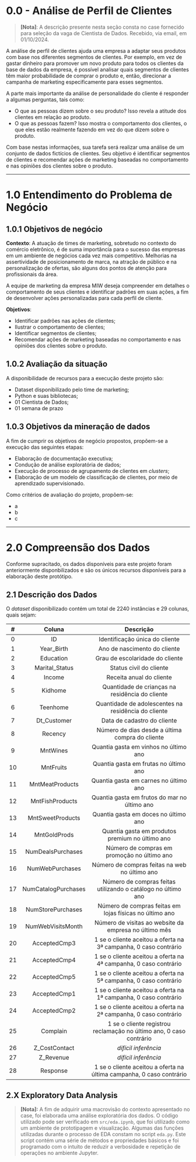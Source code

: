 # 0.0 - Análise de Perfil de Clientes
>**[Nota]**:
 A descrição presente nesta seção consta no case fornecido para seleção da vaga de Cientista de Dados. Recebido, via email, em 01/10/2024.

A análise de perfil de clientes ajuda uma empresa a adaptar seus produtos com base nos diferentes segmentos de clientes. Por exemplo, em vez de gastar dinheiro para promover um novo produto para todos os clientes da base de dados da empresa, é possível analisar quais segmentos de clientes têm maior probabilidade de comprar o produto e, então, direcionar a campanha de marketing especificamente para esses segmentos.

A parte mais importante da análise de personalidade do cliente é responder a algumas perguntas, tais como:

- O que as pessoas dizem sobre o seu produto? Isso revela a atitude dos clientes em relação ao produto.
- O que as pessoas fazem? Isso mostra o comportamento dos clientes, o que eles estão realmente fazendo em vez do que dizem sobre o produto.

Com base nestas informações, sua tarefa será realizar uma análise de um conjunto de dados fictícios de clientes. Seu objetivo é identificar segmentos de clientes e recomendar ações de marketing baseadas no comportamento e nas opiniões dos clientes sobre o produto.


---
# 1.0 Entendimento do Problema de Negócio
## 1.0.1 Objetivos de negócio

**Contexto**: A atuação de times de marketing, sobretudo no contexto do comércio eletrônico, é de suma importância para o sucesso das empresas em um ambiente de negócios cada vez mais competitivo. Melhorias na assertividade de posicionamento de marca, na atração de público e na personalização de ofertas, são alguns dos pontos de atenção para profissionais da área.

A equipe de marketing da empresa MIW deseja compreender em detalhes o comportamento de seus clientes e identificar padrões em suas ações, a fim de desenvolver ações personalizadas para cada perfil de cliente.

**Objetivos**:
- Identificar padrões nas ações de clientes;
- Ilustrar o comportamento de clientes;
- Identificar segmentos de clientes;
- Recomendar ações de marketing baseadas no comportamento e nas opiniões dos clientes sobre o produto.

## 1.0.2 Avaliação da situação
A disponibilidade de recursos para a execução deste projeto são:
- Dataset disponibilizado pelo time de marketing;
- Python e suas bibliotecas;
- 01 Cientista de Dados;
- 01 semana de prazo

## 1.0.3 Objetivos da mineração de dados
A fim de cumprir os objetivos de negócio propostos, propõem-se a execução das seguintes etapas:
- Elaboração de documentação executiva;
- Condução de análise exploratória de dados;
- Execução de processo de agrupamento de clientes em *clusters*;
- Elaboração de um modelo de classificação de clientes, por meio de aprendizado supervisionado.

Como critérios de avaliação do projeto, propõem-se:
- a
- b
- c

--- 
# 2.0 Compreensão dos Dados
Conforme supracitado, os dados disponíveis para este projeto foram anteriormente disponbilizados e são os únicos recursos disponíveis para a elaboração deste protótipo.

## 2.1 Descrição dos Dados
O *dataset* disponibilizado contém um total de 2240 instâncias e 29 colunas, quais sejam:

| **#** 	|      **Coluna**     	|                             **Descrição**                            	|
|:-----:	|:-------------------:	|:--------------------------------------------------------------------:	|
|   0   	|          ID         	|                    Identificação única do cliente                    	|
|   1   	|      Year_Birth     	|                     Ano de nascimento do cliente                     	|
|   2   	|      Education      	|                    Grau de escolaridade do cliente                   	|
|   3   	|    Marital_Status   	|                        Status civil do cliente                       	|
|   4   	|        Income       	|                       Receita anual do cliente                       	|
|   5   	|       Kidhome       	|            Quantidade de crianças na residência do cliente           	|
|   6   	|       Teenhome      	|          Quantidade de adolescentes na residência do cliente         	|
|   7   	|     Dt_Customer     	|                      Data de cadastro do cliente                     	|
|   8   	|       Recency       	|            Número de dias desde a última compra do cliente           	|
|   9   	|       MntWines      	|                 Quantia gasta em vinhos no último ano                	|
|   10  	|      MntFruits      	|                 Quantia gasta em frutas no último ano                	|
|   11  	|   MntMeatProducts   	|                 Quantia gasta em carnes no último ano                	|
|   12  	|   MntFishProducts   	|             Quantia gasta em frutos do mar no último ano             	|
|   13  	|   MntSweetProducts  	|                 Quantia gasta em doces no último ano                 	|
|   14  	|     MntGoldProds    	|            Quantia gasta em produtos premium no último ano           	|
|   15  	|  NumDealsPurchases  	|              Número de compras em promoção no último ano             	|
|   16  	|   NumWebPurchases   	|             Número de compras feitas na web no último ano            	|
|   17  	| NumCatalogPurchases 	|     Número de compras feitas utilizando o catálogo no último ano     	|
|   18  	|  NumStorePurchases  	|        Número de compras feitas em lojas físicas no último ano       	|
|   19  	|  NumWebVisitsMonth  	|         Número de visitas ao website da empresa no último mês        	|
|   20  	|     AcceptedCmp3    	|   1 se o cliente aceitou a oferta na 3ª campanha, 0 caso contrário   	|
|   21  	|     AcceptedCmp4    	|   1 se o cliente aceitou a oferta na 4ª campanha, 0 caso contrário   	|
|   22  	|     AcceptedCmp5    	|   1 se o cliente aceitou a oferta na 5ª campanha, 0 caso contrário   	|
|   23  	|     AcceptedCmp1    	|   1 se o cliente aceitou a oferta na 1ª campanha, 0 caso contrário   	|
|   24  	|     AcceptedCmp2    	|   1 se o cliente aceitou a oferta na 2ª campanha, 0 caso contrário   	|
|   25  	|       Complain      	|  1 se o cliente registrou reclamação no último ano, 0 caso contrário 	|
|   26  	|    Z_CostContact    	|                         *difícil inferência*                         	|
|   27  	|      Z_Revenue      	|                         *difícil inferência*                         	|
|   28  	|       Response      	| 1 se o cliente aceitou a oferta na última campanha, 0 caso contrário 	|

## 2.X Exploratory Data Analysis

>**[Nota]:** 
A fim de adquirir uma macrovisão do contexto apresentado no case, foi elaborada uma análise exploratória dos dados. O código utilizado pode ser verificado em `src/eda.ipynb`, que foi utilizado como um ambiente de prototipagem e visualização. Algumas das funções utilizadas durante o processo de EDA constam no script `eda.py`. Este script contém uma série de métodos e propriedades básicos e foi programado com o intuito de reduzir a verbosidade e repetição de operações no ambiente Jupyter.

